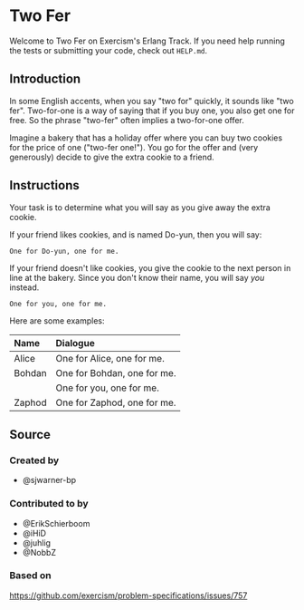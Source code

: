 # Two Fer

Welcome to Two Fer on Exercism's Erlang Track.
If you need help running the tests or submitting your code, check out `HELP.md`.

## Introduction

In some English accents, when you say "two for" quickly, it sounds like "two
fer". Two-for-one is a way of saying that if you buy one, you also get one for
free.
So the phrase "two-fer" often implies a two-for-one offer.

Imagine a bakery that has a holiday offer where you can buy two cookies for
the price of one ("two-fer one!"). You go for the offer and (very generously)
decide to give the extra cookie to a friend.

## Instructions

Your task is to determine what you will say as you give away the extra cookie.

If your friend likes cookies, and is named Do-yun, then you will say:

```text
One for Do-yun, one for me.
```

If your friend doesn't like cookies, you give the cookie to the next person in
line at the bakery. Since you don't know their name, you will say _you_
instead.

```text
One for you, one for me.
```

Here are some examples:

|Name    |Dialogue
|:-------|:------------------
|Alice   |One for Alice, one for me.
|Bohdan  |One for Bohdan, one for me.
|        |One for you, one for me.
|Zaphod  |One for Zaphod, one for me.

## Source

### Created by

- @sjwarner-bp

### Contributed to by

- @ErikSchierboom
- @iHiD
- @juhlig
- @NobbZ

### Based on

https://github.com/exercism/problem-specifications/issues/757
